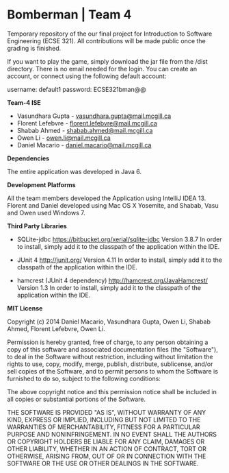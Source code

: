 Bomberman | Team 4
==========

Temporary repository of the our final project for Introduction to Software Engineering (ECSE 321). All contributions will be made public once the grading is finished.

If you want to play the game, simply download the jar file from the /dist directory. There is no email needed for the login. You can create an account, or connect using the following default account: 

username: default1
password: ECSE321bman@@

**Team-4 ISE**

* Vasundhara Gupta - vasundhara.gupta@mail.mcgill.ca
* Florent Lefebvre - florent.lefebvre@mail.mcgill.ca
* Shabab Ahmed - shabab.ahmed@mail.mcgill.ca
* Owen Li - owen.li@mail.mcgill.ca
* Daniel Macario - daniel.macario@mail.mcgill.ca

**Dependencies**

The entire application was developed in Java 6.

**Development Platforms**

All the team members developed the Application using IntelliJ IDEA 13.
Florent and Daniel developed using Mac OS X Yosemite, and Shabab, Vasu and Owen used Windows 7.

**Third Party Libraries**

- SQLite-jdbc
  https://bitbucket.org/xerial/sqlite-jdbc
  Version 3.8.7
  In order to install, simply add it to the classpath of the application within the IDE.

- JUnit 4
  http://junit.org/
  Version 4.11
  In order to install, simply add it to the classpath of the application within the IDE.

- hamcrest (JUnit 4 dependency)
  http://hamcrest.org/JavaHamcrest/
  Version 1.3
  In order to install, simply add it to the classpath of the application within the IDE.

**MIT License**

Copyright (c) 2014 Daniel Macario, Vasundhara Gupta, Owen Li, Shabab Ahmed, Florent Lefebvre, Owen Li.

Permission is hereby granted, free of charge, to any person obtaining a copy
of this software and associated documentation files (the "Software"), to deal
in the Software without restriction, including without limitation the rights
to use, copy, modify, merge, publish, distribute, sublicense, and/or sell
copies of the Software, and to permit persons to whom the Software is
furnished to do so, subject to the following conditions:

The above copyright notice and this permission notice shall be included in
all copies or substantial portions of the Software.

THE SOFTWARE IS PROVIDED "AS IS", WITHOUT WARRANTY OF ANY KIND, EXPRESS OR
IMPLIED, INCLUDING BUT NOT LIMITED TO THE WARRANTIES OF MERCHANTABILITY,
FITNESS FOR A PARTICULAR PURPOSE AND NONINFRINGEMENT. IN NO EVENT SHALL THE
AUTHORS OR COPYRIGHT HOLDERS BE LIABLE FOR ANY CLAIM, DAMAGES OR OTHER
LIABILITY, WHETHER IN AN ACTION OF CONTRACT, TORT OR OTHERWISE, ARISING FROM,
OUT OF OR IN CONNECTION WITH THE SOFTWARE OR THE USE OR OTHER DEALINGS IN
THE SOFTWARE.
